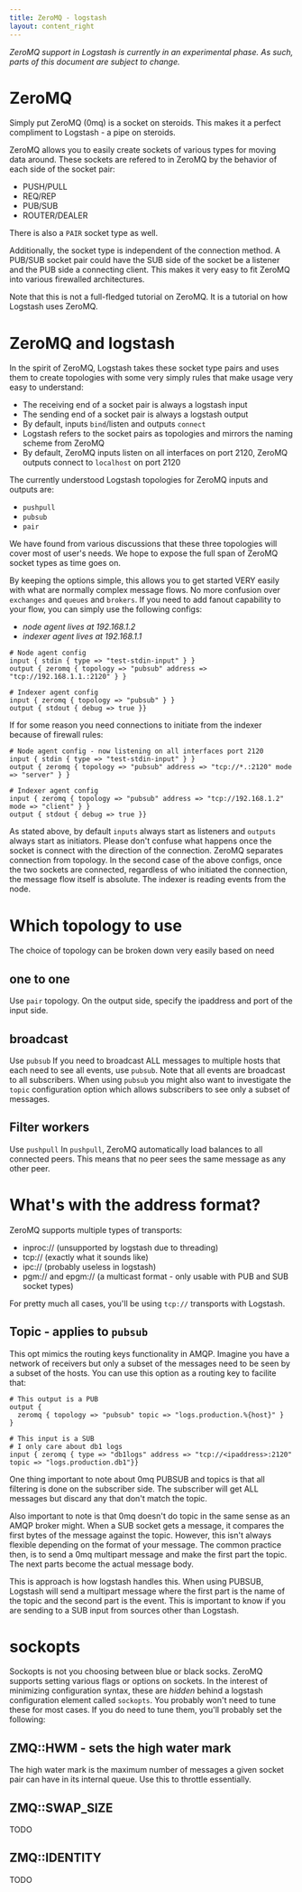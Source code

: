 ```yaml
---
title: ZeroMQ - logstash
layout: content_right
---
```


*ZeroMQ support in Logstash is currently in an experimental phase. As such, parts of this document are subject to change.*

# ZeroMQ
Simply put ZeroMQ (0mq) is a socket on steroids. This makes it a perfect compliment to Logstash - a pipe on steroids.

ZeroMQ allows you to easily create sockets of various types for moving data around. These sockets are refered to in ZeroMQ by the behavior of each side of the socket pair:

* PUSH/PULL
* REQ/REP
* PUB/SUB
* ROUTER/DEALER

There is also a `PAIR` socket type as well.

Additionally, the socket type is independent of the connection method. A PUB/SUB socket pair could have the SUB side of the socket be a listener and the PUB side a connecting client. This makes it very easy to fit ZeroMQ into various firewalled architectures.

Note that this is not a full-fledged tutorial on ZeroMQ. It is a tutorial on how Logstash uses ZeroMQ.

# ZeroMQ and logstash
In the spirit of ZeroMQ, Logstash takes these socket type pairs and uses them to create topologies with some very simply rules that make usage very easy to understand:

- The receiving end of a socket pair is always a logstash input
- The sending end of a socket pair is always a logstash output
- By default, inputs `bind`/listen and outputs `connect`
- Logstash refers to the socket pairs as topologies and mirrors the naming scheme from ZeroMQ
- By default, ZeroMQ inputs listen on all interfaces on port 2120, ZeroMQ outputs connect to `localhost` on port 2120

The currently understood Logstash topologies for ZeroMQ inputs and outputs are:

* `pushpull`
* `pubsub`
* `pair`

We have found from various discussions that these three topologies will cover most of user's needs. We hope to expose the full span of ZeroMQ socket types as time goes on.

By keeping the options simple, this allows you to get started VERY easily with what are normally complex message flows. No more confusion over `exchanges` and `queues` and `brokers`. If you need to add fanout capability to your flow, you can simply use the following configs:

* _node agent lives at 192.168.1.2_
* _indexer agent lives at 192.168.1.1_

```
# Node agent config
input { stdin { type => "test-stdin-input" } }
output { zeromq { topology => "pubsub" address => "tcp://192.168.1.1.:2120" } }
```

```
# Indexer agent config
input { zeromq { topology => "pubsub" } }
output { stdout { debug => true }}
```

If for some reason you need connections to initiate from the indexer because of firewall rules:

```
# Node agent config - now listening on all interfaces port 2120
input { stdin { type => "test-stdin-input" } }
output { zeromq { topology => "pubsub" address => "tcp://*.:2120" mode => "server" } }
```

```
# Indexer agent config
input { zeromq { topology => "pubsub" address => "tcp://192.168.1.2" mode => "client" } }
output { stdout { debug => true }}
```

As stated above, by default `inputs` always start as listeners and `outputs` always start as initiators. Please don't confuse what happens once the socket is connect with the direction of the connection. ZeroMQ separates connection from topology. In the second case of the above configs, once the two sockets are connected, regardless of who initiated the connection, the message flow itself is absolute. The indexer is reading events from the node.

# Which topology to use
The choice of topology can be broken down very easily based on need

## one to one
Use `pair` topology. On the output side, specify the ipaddress and port of the input side.

## broadcast
Use `pubsub`
If you need to broadcast ALL messages to multiple hosts that each need to see all events, use `pubsub`. Note that all events are broadcast to all subscribers. When using `pubsub` you might also want to investigate the `topic` configuration option which allows subscribers to see only a subset of messages.

## Filter workers
Use `pushpull`
In `pushpull`, ZeroMQ automatically load balances to all connected peers. This means that no peer sees the same message as any other peer.

# What's with the address format?
ZeroMQ supports multiple types of transports:

* inproc:// (unsupported by logstash due to threading)
* tcp:// (exactly what it sounds like)
* ipc:// (probably useless in logstash)
* pgm:// and epgm:// (a multicast format - only usable with PUB and SUB socket types)

For pretty much all cases, you'll be using `tcp://` transports with Logstash.

## Topic - applies to `pubsub`
This opt mimics the routing keys functionality in AMQP. Imagine you have a network of receivers but only a subset of the messages need to be seen by a subset of the hosts. You can use this option as a routing key to facilite that:

```
# This output is a PUB
output {
  zeromq { topology => "pubsub" topic => "logs.production.%{host}" }
}
```

```
# This input is a SUB
# I only care about db1 logs
input { zeromq { type => "db1logs" address => "tcp://<ipaddress>:2120" topic => "logs.production.db1"}}
```

One thing important to note about 0mq PUBSUB and topics is that all filtering is done on the subscriber side. The subscriber will get ALL messages but discard any that don't match the topic.

Also important to note is that 0mq doesn't do topic in the same sense as an AMQP broker might. When a SUB socket gets a message, it compares the first bytes of the message against the topic. However, this isn't always flexible depending on the format of your message. The common practice then, is to send a 0mq multipart message and make the first part the topic. The next parts become the actual message body.

This is approach is how logstash handles this. When using PUBSUB, Logstash will send a multipart message where the first part is the name of the topic and the second part is the event. This is important to know if you are sending to a SUB input from sources other than Logstash.

# sockopts
Sockopts is not you choosing between blue or black socks. ZeroMQ supports setting various flags or options on sockets. In the interest of minimizing configuration syntax, these are _hidden_ behind a logstash configuration element called `sockopts`. You probably won't need to tune these for most cases. If you do need to tune them, you'll probably set the following:

## ZMQ::HWM - sets the high water mark
The high water mark is the maximum number of messages a given socket pair can have in its internal queue. Use this to throttle essentially.

## ZMQ::SWAP_SIZE
TODO

## ZMQ::IDENTITY
TODO

